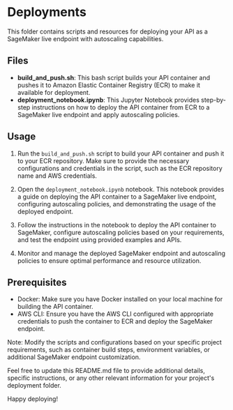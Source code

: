 # Deployments

This folder contains scripts and resources for deploying your API as a SageMaker live endpoint with autoscaling capabilities.

## Files

- **build_and_push.sh**: This bash script builds your API container and pushes it to Amazon Elastic Container Registry (ECR) to make it available for deployment.
- **deployment_notebook.ipynb**: This Jupyter Notebook provides step-by-step instructions on how to deploy the API container from ECR to a SageMaker live endpoint and apply autoscaling policies.

## Usage

1. Run the `build_and_push.sh` script to build your API container and push it to your ECR repository. Make sure to provide the necessary configurations and credentials in the script, such as the ECR repository name and AWS credentials.

2. Open the `deployment_notebook.ipynb` notebook. This notebook provides a guide on deploying the API container to a SageMaker live endpoint, configuring autoscaling policies, and demonstrating the usage of the deployed endpoint.

3. Follow the instructions in the notebook to deploy the API container to SageMaker, configure autoscaling policies based on your requirements, and test the endpoint using provided examples and APIs.

4. Monitor and manage the deployed SageMaker endpoint and autoscaling policies to ensure optimal performance and resource utilization.

## Prerequisites

- Docker: Make sure you have Docker installed on your local machine for building the API container.
- AWS CLI: Ensure you have the AWS CLI configured with appropriate credentials to push the container to ECR and deploy the SageMaker endpoint.

Note: Modify the scripts and configurations based on your specific project requirements, such as container build steps, environment variables, or additional SageMaker endpoint customization.

Feel free to update this README.md file to provide additional details, specific instructions, or any other relevant information for your project's deployment folder.

Happy deploying!
